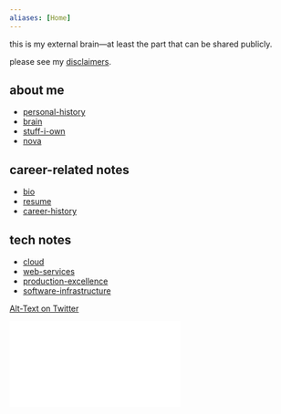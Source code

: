 ```yaml
---
aliases: [Home]
---
```


this is my external brain—at least the part that can be shared publicly.

please see my [disclaimers](disclaimers.md).

## about me
- [personal-history](self/tmi/personal-history.md)
- [brain](self/tmi/brain.md)
- [stuff-i-own](self/stuff-i-own.md)
- [nova](nova.md)


## career-related notes
- [bio](self/career/bio.md)
- [resume](self/career/resume.md)
- [career-history](self/career/career-history.md)


## tech notes
- [cloud](tech/infra/cloud.md)
- [web-services](tech/web-services.md)
- [production-excellence](tech/production-excellence.md)
- [software-infrastructure](tech/infra/software-infrastructure.md)


[Alt-Text on Twitter](twitter/alt-text-on-twitter.md)

![On Hugo](writing/hugo/on-hugo.md)